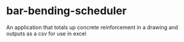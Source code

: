 # bar-bending-scheduler
 An application that totals up concrete reinforcement in a drawing and outputs as a csv for use in excel
